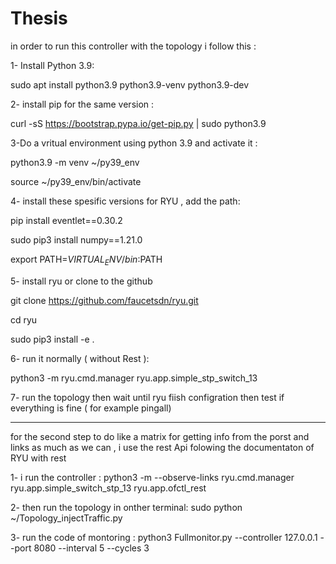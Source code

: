 # Thesis

in order to run this controller with the topology i follow this :

1- Install Python 3.9:

sudo apt install python3.9 python3.9-venv python3.9-dev

2- install pip for the same version :

curl -sS https://bootstrap.pypa.io/get-pip.py | sudo python3.9

3-Do a vritual environment using python 3.9 and activate it :

python3.9 -m venv ~/py39_env

source ~/py39_env/bin/activate

4- install these spesific versions for RYU , add the path:

pip install eventlet==0.30.2

sudo pip3 install numpy==1.21.0

export PATH=$VIRTUAL_ENV/bin:$PATH

5- install ryu or clone to the github

git clone https://github.com/faucetsdn/ryu.git

cd ryu

sudo pip3 install -e .

6- run it normally ( without Rest ):

python3 -m ryu.cmd.manager ryu.app.simple_stp_switch_13

7- run the topology then wait until ryu fiish configration then test if everything is fine ( for example pingall)

---

for the second step to do like a matrix for getting info from the porst and links as much as we can , i use the rest Api folowing the documentaton of RYU with rest

1- i run the controller :
python3 -m --observe-links ryu.cmd.manager ryu.app.simple_switch_stp_13 ryu.app.ofctl_rest

2- then run the topology in onther terminal: sudo python ~/Topology_injectTraffic.py

3- run the code of montoring :
python3 Fullmonitor.py --controller 127.0.0.1 --port 8080 --interval 5 --cycles 3

